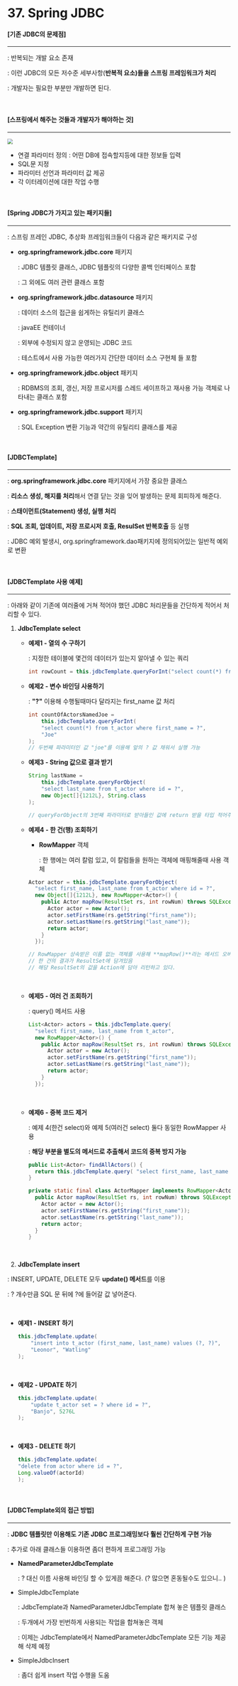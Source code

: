 # 37. Spring JDBC

#### [기존 JDBC의 문제점]

----

: 반복되는 개발 요소 존재

: 이런 JDBC의 모든 저수준 세부사항(**반복적 요소)들을 스프링 프레임워크가 처리**

: 개발자는 필요한 부분만 개발하면 된다.

<br>

#### [스프링에서 해주는 것들과 개발자가 해야하는 것]

----

<img src="./images/37_1.png" style="zoom:75%;" />

- 연결 파라미터 정의 : 어떤 DB에 접속할지등에 대한 정보들 입력
- SQL문 지정 
- 파라미터 선언과 파라미터 값 제공
- 각 이터레이션에 대한 작업 수행

<br>

#### [Spring JDBC가 가지고 있는 패키지들]

----

: 스프링 프레인 JDBC, 추상화 프레임워크들이 다음과 같은 패키지로 구성

- **org.springframework.jdbc.core** 패키지

  : JDBC 템플릿 클래스, JDBC 템플릿의 다양한 콜백 인터페이스 포함

  : 그 외에도 여러 관련 클래스 포함

- **org.springframework.jdbc.datasource** 패키지

  : 데이터 소스의 접근을 쉽게하는 유틸리키 클래스

  : javaEE 컨테이너

  : 외부에 수정되지 않고 운영되는 JDBC 코드

  : 테스트에서 사용 가능한 여러가지 간단한 데이터 소스 구현체 들 포함

- **org.springframework.jdbc.object** 패키지

  : RDBMS의 조회, 갱신, 저장 프로시저를 스레드 세이프하고 재사용 가능 객체로 나타내는 클래스 포함

- **org.springframework.jdbc.support** 패키지

  : SQL Exception 변환 기능과 약간의 유틸리티 클래스를 제공

<br>

#### [JDBCTemplate]

----

: **org.springframework.jdbc.core** 패키지에서 가장 중요한 클래스

: **리소스 생성, 해지를 처리**해서 연결 닫는 것을 잊어 발생하는 문제 회피하게 해준다.

: **스태이먼트(Statement) 생성, 실행 처리**

: **SQL 조회, 업데이트, 저장 프로시저 호출, ResulSet 반복호출** 등 실행

: JDBC 예외 발생시, org.springframework.dao패키지에 정의되어있는 일반적 예외로 변환

<br>

#### [JDBCTemplate 사용 예제]

----

: 아래와 같이 기존에 여러줄에 거쳐 적어야 했던 JDBC 처리문들을 간단하게 적어서 처리할 수 있다.

1. **JdbcTemplate select**

   - **예제1 - 열의 수 구하기**

     : 지정한 테이블에 몇건의 데이터가 있는지 알아낼 수 있는 쿼리

     ```java
     int rowCount = this.jdbcTemplate.queryForInt("select count(*) from t_actor")
     ```

   - **예제2 - 변수 바인딩 사용하기**

     : **"?"** 이용해 수행될때마다 달라지는 first_name 값 처리

     ```java
     int countOfActorsNamedJoe = 
         this.jdbcTemplate.queryForInt(
         "select count(*) from t_actor where first_name = ?", 
         "Joe"
     ); 
     // 두번째 파라미터인 값 "joe"를 이용해 앞의 ? 값 채워서 실행 가능
     ```

     

   - **예제3 - String 값으로 결과 받기**

     ```java
     String lastName = 
         this.jdbcTemplate.queryForObject(
         "select last_name from t_actor where id = ?", 
         new Object[]{1212L}, String.class
     ); 
     
     // queryForObject의 3번째 파라미터로 받아들인 값에 return 받을 타입 적어주면 원하는 타입으로 리턴 받을 수 있다.
     ```

     

   - **예제4 - 한 건(행) 조회하기** 

     - **RowMapper** 객체 

       : 한 행에는 여러 칼럼 있고, 이 칼럼들을 원하는 객체에 매핑해줄때 사용 객체

     ```java
     Actor actor = this.jdbcTemplate.queryForObject(
       "select first_name, last_name from t_actor where id = ?",
       new Object[]{1212L}, new RowMapper<Actor>() {
         public Actor mapRow(ResultSet rs, int rowNum) throws SQLException {
           Actor actor = new Actor();
           actor.setFirstName(rs.getString("first_name"));
           actor.setLastName(rs.getString("last_name"));
           return actor;
         }
       });
     
     // RowMapper 상속받은 이름 없는 객체를 사용해 **mapRow()**라는 메서드 오버라이딩.
     // 한 건의 결과가 ResultSet에 담겨있음
     // 해당 ResultSet의 값을 Action에 담아 리턴하고 있다.
     ```

     <br>

   - **예제5 - 여러 건 조회하기** 

     : query() 메서드 사용

     ```java
     List<Actor> actors = this.jdbcTemplate.query(
       "select first_name, last_name from t_actor",
       new RowMapper<Actor>() {
         public Actor mapRow(ResultSet rs, int rowNum) throws SQLException {
           Actor actor = new Actor();
           actor.setFirstName(rs.getString("first_name"));
           actor.setLastName(rs.getString("last_name"));
           return actor;
         }
       });
     ```

     <br>

   - **예제6 - 중복 코드 제거** 

     : 예제 4(한건 select)와 예제 5(여러건 select) 둘다 동일한 RowMapper 사용

     : **해당 부분을 별도의 메서드로 추출해서 코드의 중복 방지 가능**

     ```java
     public List<Actor> findAllActors() {
       return this.jdbcTemplate.query( "select first_name, last_name from t_actor", new ActorMapper());
     }
     
     private static final class ActorMapper implements RowMapper<Actor> {
       public Actor mapRow(ResultSet rs, int rowNum) throws SQLException {
         Actor actor = new Actor();
         actor.setFirstName(rs.getString("first_name"));
         actor.setLastName(rs.getString("last_name"));
         return actor;
       }
     }
     ```

     <br>

2.  **JdbcTemplate insert**

   : INSERT, UPDATE, DELETE 모두 **update() 메서드**를 이용

   : ? 개수만큼 SQL 문 뒤에 ?에 들어갈 값 넣어준다.

   <br>

   - **예제1 - INSERT 하기**

     ```java
     this.jdbcTemplate.update(
         "insert into t_actor (first_name, last_name) values (?, ?)",  
         "Leonor", "Watling"
     );
     ```

     <br>

   - **예제2 - UPDATE 하기**

     ```java
     this.jdbcTemplate.update(
         "update t_actor set = ? where id = ?",  
         "Banjo", 5276L
     );
     ```

     <br>

   - **예제3 - DELETE 하기**

     ```java
     this.jdbcTemplate.update(
     "delete from actor where id = ?", 
     Long.valueOf(actorId)
     );
     ```

<br>

#### [JDBCTemplate외의 접근 방법]

----

: **JDBC 템플릿만 이용해도 기존 JDBC 프로그래밍보다 훨씬 간단하게 구현 가능**

: 추가로 아래 클래스들 이용하면 좀더 편하게 프로그래밍 가능

- **NamedParameterJdbcTemplate**

  : ? 대신 이름 사용해 바인딩 할 수 있게끔 해준다. (? 많으면 혼동될수도 있으니.. )

- SimpleJdbcTemplate

  : JdbcTemplate과 NamedParameterJdbcTemplate 합쳐 놓은 템플릿 클래스

  : 두개에서 가장 빈번하게 사용되는 작업을 합쳐놓은 객체

  : 이제는 JdbcTemplate에서 NamedParameterJdbcTemplate 모든 기능 제공해 삭제 예정

- SimpleJdbcInsert

  : 좀더 쉽게 insert 작업 수행을 도움

